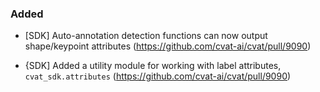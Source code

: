 ### Added

- \[SDK\] Auto-annotation detection functions can now output shape/keypoint attributes
  (<https://github.com/cvat-ai/cvat/pull/9090>)

- \{SDK\] Added a utility module for working with label attributes,
  `cvat_sdk.attributes`
  (<https://github.com/cvat-ai/cvat/pull/9090>)

